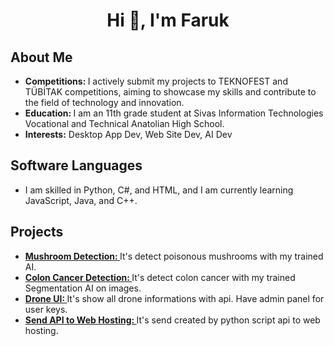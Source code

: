 <h1 align="center">Hi 👋, I'm Faruk</h1>

<h2>About Me</h2>
<ul>
  <li><b>Competitions: </b>I actively submit my projects to TEKNOFEST and TÜBİTAK competitions, aiming to showcase my skills and contribute to the field of technology and innovation.</li>
  <li><b>Education: </b>I am an 11th grade student at Sivas Information Technologies Vocational and Technical Anatolian High School.</li>
  <li><b>Interests:</b> Desktop App Dev, Web Site Dev, AI Dev</li>
</ul>
<h2>Software Languages</h2>
<ul>
  <li>I am skilled in Python, C#, and HTML, and I am currently learning JavaScript, Java, and C++.</li>
</ul>
<h2>Projects</h2>
<ul>
  <li><b><a href="https://github.com/OmerFarukAYVZ">Mushroom Detection: </a></b>It's detect poisonous mushrooms with my trained AI.</li>
  <li><b><a href="https://github.com/OmerFarukAYVZ">Colon Cancer Detection: </a></b>It's detect colon cancer with my trained Segmentation AI on images.</li>
  <li><b><a href="https://github.com/OmerFarukAYVZ">Drone UI: </a></b>It's show all drone informations with api. Have admin panel for user keys.</li>
  <li><b><a href="https://github.com/OmerFarukAYVZ">Send API to Web Hosting: </a></b>It's send created by python script api to web hosting.</li>
</ul>
